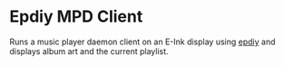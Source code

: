 Epdiy MPD Client
===============

Runs a music player daemon client on an E-Ink display using [epdiy](https://github.com/vroland/epdiy) and displays album art and the current playlist.
